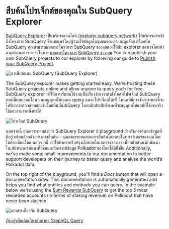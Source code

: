 # สืบค้นโปรเจ็กต์ของคุณใน SubQuery Explorer

[SubQuery Explorer](https://explorer.subquery.network) เป็นบริการออนไลน์ ([explorer.subquery.network](https://explorer.subquery.network)) ให้บริการการเข้าถึงโครงการ SubQuery ซึ่งเผยแพร่โดยผู้ร่วมให้ข้อมูลในชุมชนของเราและถูกจัดการโดยทีม SubQuery คุณสามารถเผยแพร่โครงการ SubQuery ของคุณเองให้กับ explorer ของเราโดยทำตามคำแนะนำของเราในการ [เผยแพร่โครงการ SubQuery ของคุณ](../publish/publish.md) You can publish your own SubQuery projects to our explorer by following our guide to [Publish your SubQuery Project](../publish/publish.md).

![การสืบค้นบน SubQuery (SubQuery Explorer)](https://static.subquery.network/media/explorer/explorer-header.png)

The SubQuery explorer makes getting started easy. We’re hosting these SubQuery projects online and allow anyone to query each for free. SubQuery explorer ทำให้การเริ่มต้นใช้งานเป็นเรื่องง่าย เรากำลังโฮสต์โปรเจ็กต์ SubQuery เหล่านี้แบบออนไลน์ และอนุญาตให้ทุกคน query แต่ละโปรเจ็กต์ได้ฟรี โหนดที่มีการจัดการเหล่านี้จะได้รับการตรวจสอบและรันโดยทีม SubQuery ในระดับประสิทธิภาพที่จะอนุญาตให้แอปที่ใช้งานจริงใช้และสามารถพึ่งพาได้

![โปรเจ็กต์ SubQuery](https://static.subquery.network/media/explorer/explorer-project.png)

นอกจากนี้ คุณควรทราบด้วยว่า SubQuery Explorer มี playground สำหรับการค้นหาข้อมูลที่มีอยู่ พร้อมด้วยตัวอย่างการสืบค้น - คุณสามารถทดสอบการสืบค้นโดยตรงในเบราว์เซอร์ของคุณโดยไม่ต้องเขียนโค้ด นอกจากนี้ เราได้ทำการปรับปรุงเล็กน้อยในเอกสารของเรา เพื่อสนับสนุนนักพัฒนาในเส้นทางการค้นหาที่ดีขึ้นและวิเคราะห์ข้อมูล Polkadot ของโลกได้ดียิ่งขึ้น Additionally, we’ve made some small improvements to our documentation to better support developers on their journey to better query and analyse the world’s Polkadot data.

On the top right of the playground, you'll find a *Docs* button that will open a documentation draw. This documentation is automatically generated and helps you find what entities and methods you can query. In the example below we're using the [Sum Rewards SubQuery](https://explorer.subquery.network/subquery/OnFinality-io/sum-reward) to get the top 5 most rewarded accounts (in terms of staking revenue) on Polkadot that have never been slashed.

![เอกสารเกี่ยวกับ SubQuery](https://static.subquery.network/media/explorer/explorer-documentation.png)

[เรียนรู้เพิ่มเติมเกี่ยวกับภาษา GraphQL Query](./graphql.md)
